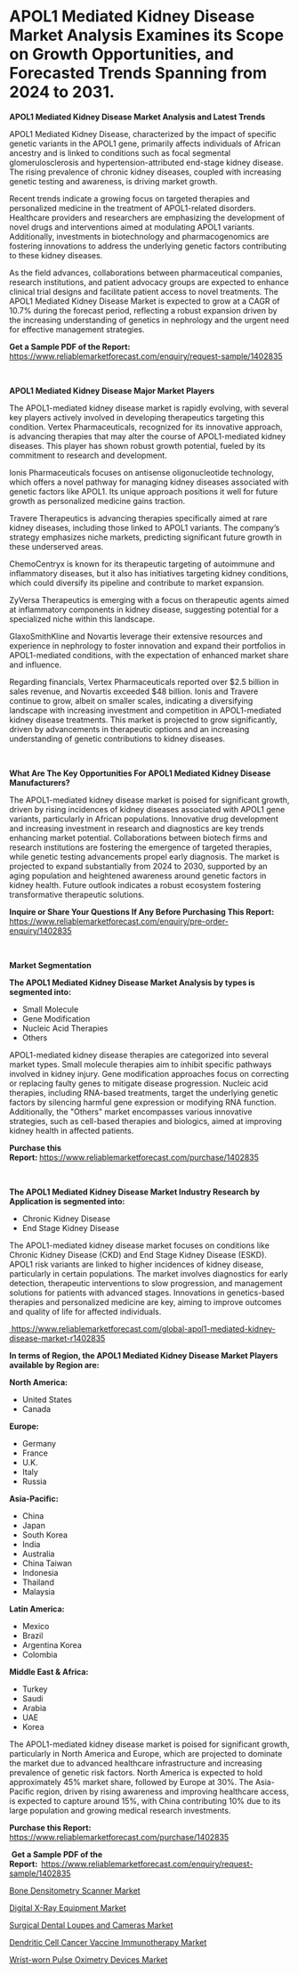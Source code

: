 <p><h1>APOL1 Mediated Kidney Disease Market Analysis Examines its Scope on Growth Opportunities, and Forecasted Trends Spanning from 2024 to 2031.</h1></p><p><strong>APOL1 Mediated Kidney Disease Market Analysis and Latest Trends</strong></p>
<p><p>APOL1 Mediated Kidney Disease, characterized by the impact of specific genetic variants in the APOL1 gene, primarily affects individuals of African ancestry and is linked to conditions such as focal segmental glomerulosclerosis and hypertension-attributed end-stage kidney disease. The rising prevalence of chronic kidney diseases, coupled with increasing genetic testing and awareness, is driving market growth. </p><p>Recent trends indicate a growing focus on targeted therapies and personalized medicine in the treatment of APOL1-related disorders. Healthcare providers and researchers are emphasizing the development of novel drugs and interventions aimed at modulating APOL1 variants. Additionally, investments in biotechnology and pharmacogenomics are fostering innovations to address the underlying genetic factors contributing to these kidney diseases.</p><p>As the field advances, collaborations between pharmaceutical companies, research institutions, and patient advocacy groups are expected to enhance clinical trial designs and facilitate patient access to novel treatments. The APOL1 Mediated Kidney Disease Market is expected to grow at a CAGR of 10.7% during the forecast period, reflecting a robust expansion driven by the increasing understanding of genetics in nephrology and the urgent need for effective management strategies.</p></p>
<p><strong>Get a Sample PDF of the Report:&nbsp;</strong> <a href="https://www.reliablemarketforecast.com/enquiry/request-sample/1402835?utm_campaign=1733&utm_medium=2&utm_source=Github&utm_content=ia&utm_term=23102024&utm_id=apol1-mediated-kidney-disease">https://www.reliablemarketforecast.com/enquiry/request-sample/1402835</a></p>
<p>&nbsp;</p>
<p><strong>APOL1 Mediated Kidney Disease Major Market Players</strong></p>
<p><p>The APOL1-mediated kidney disease market is rapidly evolving, with several key players actively involved in developing therapeutics targeting this condition. Vertex Pharmaceuticals, recognized for its innovative approach, is advancing therapies that may alter the course of APOL1-mediated kidney diseases. This player has shown robust growth potential, fueled by its commitment to research and development.</p><p>Ionis Pharmaceuticals focuses on antisense oligonucleotide technology, which offers a novel pathway for managing kidney diseases associated with genetic factors like APOL1. Its unique approach positions it well for future growth as personalized medicine gains traction.</p><p>Travere Therapeutics is advancing therapies specifically aimed at rare kidney diseases, including those linked to APOL1 variants. The company’s strategy emphasizes niche markets, predicting significant future growth in these underserved areas.</p><p>ChemoCentryx is known for its therapeutic targeting of autoimmune and inflammatory diseases, but it also has initiatives targeting kidney conditions, which could diversify its pipeline and contribute to market expansion.</p><p>ZyVersa Therapeutics is emerging with a focus on therapeutic agents aimed at inflammatory components in kidney disease, suggesting potential for a specialized niche within this landscape.</p><p>GlaxoSmithKline and Novartis leverage their extensive resources and experience in nephrology to foster innovation and expand their portfolios in APOL1-mediated conditions, with the expectation of enhanced market share and influence.</p><p>Regarding financials, Vertex Pharmaceuticals reported over $2.5 billion in sales revenue, and Novartis exceeded $48 billion. Ionis and Travere continue to grow, albeit on smaller scales, indicating a diversifying landscape with increasing investment and competition in APOL1-mediated kidney disease treatments. This market is projected to grow significantly, driven by advancements in therapeutic options and an increasing understanding of genetic contributions to kidney diseases.</p></p>
<p>&nbsp;</p>
<p><strong>What Are The Key Opportunities For APOL1 Mediated Kidney Disease Manufacturers?</strong></p>
<p><p>The APOL1-mediated kidney disease market is poised for significant growth, driven by rising incidences of kidney diseases associated with APOL1 gene variants, particularly in African populations. Innovative drug development and increasing investment in research and diagnostics are key trends enhancing market potential. Collaborations between biotech firms and research institutions are fostering the emergence of targeted therapies, while genetic testing advancements propel early diagnosis. The market is projected to expand substantially from 2024 to 2030, supported by an aging population and heightened awareness around genetic factors in kidney health. Future outlook indicates a robust ecosystem fostering transformative therapeutic solutions.</p></p>
<p><strong>Inquire or Share Your Questions If Any Before Purchasing This Report:</strong> <a href="https://www.reliablemarketforecast.com/enquiry/pre-order-enquiry/1402835?utm_campaign=1733&utm_medium=2&utm_source=Github&utm_content=ia&utm_term=23102024&utm_id=apol1-mediated-kidney-disease">https://www.reliablemarketforecast.com/enquiry/pre-order-enquiry/1402835</a></p>
<p>&nbsp;</p>
<p><strong>Market Segmentation</strong></p>
<p><strong>The APOL1 Mediated Kidney Disease Market Analysis by types is segmented into:</strong></p>
<p><ul><li>Small Molecule</li><li>Gene Modification</li><li>Nucleic Acid Therapies</li><li>Others</li></ul></p>
<p><p>APOL1-mediated kidney disease therapies are categorized into several market types. Small molecule therapies aim to inhibit specific pathways involved in kidney injury. Gene modification approaches focus on correcting or replacing faulty genes to mitigate disease progression. Nucleic acid therapies, including RNA-based treatments, target the underlying genetic factors by silencing harmful gene expression or modifying RNA function. Additionally, the "Others" market encompasses various innovative strategies, such as cell-based therapies and biologics, aimed at improving kidney health in affected patients.</p></p>
<p><strong>Purchase this Report:&nbsp;</strong><a href="https://www.reliablemarketforecast.com/purchase/1402835?utm_campaign=1733&utm_medium=2&utm_source=Github&utm_content=ia&utm_term=23102024&utm_id=apol1-mediated-kidney-disease">https://www.reliablemarketforecast.com/purchase/1402835</a></p>
<p>&nbsp;</p>
<p><strong>The APOL1 Mediated Kidney Disease Market Industry Research by Application is segmented into:</strong></p>
<p><ul><li>Chronic Kidney Disease</li><li>End Stage Kidney Disease</li></ul></p>
<p><p>The APOL1-mediated kidney disease market focuses on conditions like Chronic Kidney Disease (CKD) and End Stage Kidney Disease (ESKD). APOL1 risk variants are linked to higher incidences of kidney disease, particularly in certain populations. The market involves diagnostics for early detection, therapeutic interventions to slow progression, and management solutions for patients with advanced stages. Innovations in genetics-based therapies and personalized medicine are key, aiming to improve outcomes and quality of life for affected individuals.</p></p>
<p><a href="https://www.reliablemarketforecast.com/global-apol1-mediated-kidney-disease-market-r1402835?utm_campaign=1733&utm_medium=2&utm_source=Github&utm_content=ia&utm_term=23102024&utm_id=apol1-mediated-kidney-disease">&nbsp;https://www.reliablemarketforecast.com/global-apol1-mediated-kidney-disease-market-r1402835</a></p>
<p><strong>In terms of Region, the APOL1 Mediated Kidney Disease Market Players available by Region are:</strong></p>
<p>
    <p> <strong> North America: </strong>
        <ul>
            <li>United States</li>
            <li>Canada</li>
        </ul>
        </p> 
    <p> <strong> Europe: </strong>
        <ul>
            <li>Germany</li>
            <li>France</li>
            <li>U.K.</li>
            <li>Italy</li>
            <li>Russia</li>
        </ul>
        </p> 
    <p> <strong> Asia-Pacific: </strong>
        <ul>
            <li>China</li>
            <li>Japan</li>
            <li>South Korea</li>
            <li>India</li>
            <li>Australia</li>
            <li>China Taiwan</li>
            <li>Indonesia</li>
            <li>Thailand</li>
            <li>Malaysia</li>
        </ul>
        </p> 
    <p> <strong> Latin America: </strong>
        <ul>
            <li>Mexico</li>
            <li>Brazil</li>
            <li>Argentina Korea</li>
            <li>Colombia</li>
        </ul>
        </p> 
    <p> <strong> Middle East & Africa: </strong>
        <ul>
            <li>Turkey</li>
            <li>Saudi</li>
            <li>Arabia</li>
            <li>UAE</li>
            <li>Korea</li>
        </ul>
    </p>
    </p>
<p><p>The APOL1-mediated kidney disease market is poised for significant growth, particularly in North America and Europe, which are projected to dominate the market due to advanced healthcare infrastructure and increasing prevalence of genetic risk factors. North America is expected to hold approximately 45% market share, followed by Europe at 30%. The Asia-Pacific region, driven by rising awareness and improving healthcare access, is expected to capture around 15%, with China contributing 10% due to its large population and growing medical research investments.</p></p>
<p><strong>Purchase this Report: </strong><a href="https://www.reliablemarketforecast.com/purchase/1402835?utm_campaign=1733&utm_medium=2&utm_source=Github&utm_content=ia&utm_term=23102024&utm_id=apol1-mediated-kidney-disease">https://www.reliablemarketforecast.com/purchase/1402835</a></p>
<p>&nbsp;<strong>Get a Sample PDF of the Report:&nbsp;&nbsp;</strong><a href="https://www.reliablemarketforecast.com/enquiry/request-sample/1402835?utm_campaign=1733&utm_medium=2&utm_source=Github&utm_content=ia&utm_term=23102024&utm_id=apol1-mediated-kidney-disease">https://www.reliablemarketforecast.com/enquiry/request-sample/1402835</a></p>
<p><strong></strong></p>
<p><p><a href="https://www.linkedin.com/pulse/bone-densitometry-scanner-market-opportunities-emerging-global-on8ve?utm_campaign=1733&utm_medium=2&utm_source=Github&utm_content=ia&utm_term=23102024&utm_id=apol1-mediated-kidney-disease">Bone Densitometry Scanner Market</a></p><p><a href="https://www.linkedin.com/pulse/digital-x-ray-equipment-market-segmentation-in-depth-analysis-efh4e?utm_campaign=1733&utm_medium=2&utm_source=Github&utm_content=ia&utm_term=23102024&utm_id=apol1-mediated-kidney-disease">Digital X-Ray Equipment Market</a></p><p><a href="https://www.linkedin.com/pulse/surgical-dental-loupes-cameras-market-report-product-type-znqye?utm_campaign=1733&utm_medium=2&utm_source=Github&utm_content=ia&utm_term=23102024&utm_id=apol1-mediated-kidney-disease">Surgical Dental Loupes and Cameras Market</a></p><p><a href="https://github.com/SanjidaMahmud54/Market-Research-Report-List-1/blob/main/dendritic-cell-cancer-vaccine-immunotherapy-market.md?utm_campaign=1733&utm_medium=2&utm_source=Github&utm_content=ia&utm_term=23102024&utm_id=apol1-mediated-kidney-disease">Dendritic Cell Cancer Vaccine Immunotherapy Market</a></p><p><a href="https://www.linkedin.com/pulse/sustainability-trends-wrist-worn-pulse-oximetry-devices-industry-bzome?utm_campaign=1733&utm_medium=2&utm_source=Github&utm_content=ia&utm_term=23102024&utm_id=apol1-mediated-kidney-disease">Wrist-worn Pulse Oximetry Devices Market</a></p></p>